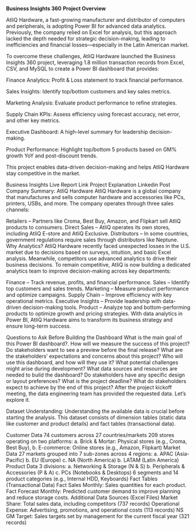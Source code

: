 ****Business Insights 360****
**Project Overview**

AtliQ Hardware, a fast-growing manufacturer and distributor of computers and peripherals, is adopting Power BI for advanced data analytics. Previously, the company relied on Excel for analysis, but this approach lacked the depth needed for strategic decision-making, leading to inefficiencies and financial losses—especially in the Latin American market.

To overcome these challenges, AtliQ Hardware launched the Business Insights 360 project, leveraging 1.8 million transaction records from Excel, CSV, and MySQL to create a Power BI dashboard that provides:

Finance Analytics: Profit & Loss statement to track financial performance.

Sales Insights: Identify top/bottom customers and key sales metrics.

Marketing Analysis: Evaluate product performance to refine strategies.

Supply Chain KPIs: Assess efficiency using forecast accuracy, net error, and other key metrics.

Executive Dashboard: A high-level summary for leadership decision-making.

Product Performance: Highlight top/bottom 5 products based on GM% growth YoY and post-discount trends.

This project enables data-driven decision-making and helps AtliQ Hardware stay competitive in the market.

Business Insights Live Report Link
Project Explanation
Linkedin Post
Company Summary: AtliQ Hardware
AtliQ Hardware is a global company that manufactures and sells computer hardware and accessories like PCs, printers, USBs, and more. The company operates through three sales channels:

Retailers – Partners like Croma, Best Buy, Amazon, and Flipkart sell AtliQ products to consumers.
Direct Sales – AtliQ operates its own stores, including AtliQ E-store and AtliQ Exclusive.
Distributors – In some countries, government regulations require sales through distributors like Neptune.
Why Analytics?
AtliQ Hardware recently faced unexpected losses in the U.S. market due to decisions based on surveys, intuition, and basic Excel analysis. Meanwhile, competitors use advanced analytics to drive their business decisions. To remain competitive, AtliQ is now building a dedicated analytics team to improve decision-making across key departments:

Finance – Track revenue, profits, and financial performance.
Sales – Identify top customers and sales trends.
Marketing – Measure product performance and optimize campaigns.
Supply Chain – Improve efficiency with key operational metrics.
Executive Insights – Provide leadership with data-driven decision-making tools.
Product – Analyze top and bottom-performing products to optimize growth and pricing strategies.
With data analytics in Power BI, AtliQ Hardware aims to transform its business strategy and ensure long-term success.

Questions to Ask Before Building the Dashboard
What is the main goal of this Power BI dashboard?.
How will we measure the success of this project?
Do stakeholders want to see a preview before the final release?
What are the stakeholders’ expectations and concerns about this project?
Who will use this dashboard, and how will they use it?
What potential challenges might arise during development?
What data sources and resources are needed to build the dashboard?
Do stakeholders have any specific design or layout preferences?
What is the project deadline?
What do stakeholders expect to achieve by the end of this project?
After the project kickoff meeting, the data engineering team has provided the requested data. Let’s explore it.

Dataset Understanding:
Understanding the available data is crucial before starting the analysis. This dataset consists of dimension tables (static data like customer and product details) and fact tables (transactional data).

Customer Data
74 customers across 27 countries/markets
209 stores operating on two platforms: a. Brick & Mortar: Physical stores (e.g., Croma, Best Buy), b. E-commerce: Online stores (e.g., Amazon, Flipkart)
Market Data
27 markets grouped into 7 sub-zones across 4 regions: a. APAC (Asia-Pacific) b. EU (Europe) c. NA (North America) b. LATAM (Latin America)
Product Data
3 divisions: a. Networking & Storage (N & S) b. Peripherals & Accessories (P & A) c. PCs (Notebooks & Desktops)
6 segments and 14 product categories (e.g., Internal HDD, Keyboards)
Fact Tables (Transactional Data)
Fact Sales Monthly: Sales quantities for each product.
Fact Forecast Monthly: Predicted customer demand to improve planning and reduce storage costs.
Additional Data Sources (Excel Files)
Market Share: Total sales data, including competitors (737 records)
Operational Expense: Advertising, promotions, and operational costs (113 records)
NS GM Target: Sales targets set by management for the current fiscal year (321 records)
